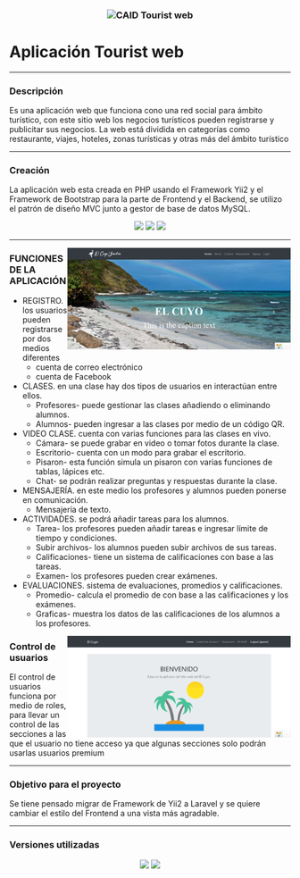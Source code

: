 <h3 align="center">
  <img src="" alt="CAID Tourist web" width="200">
</h3>

# Aplicación Tourist web

<hr/>

### Descripción 

Es una aplicación web que funciona cono una red social para ámbito turístico, con este sitio web los negocios turísticos pueden registrarse y publicitar sus negocios. La web está dividida en categorías como restaurante, viajes, hoteles, zonas turísticas y otras más del ámbito turístico

<hr/>

### Creación 

La aplicación web esta creada en PHP usando el Framework Yii2 y el Framework de Bootstrap para la parte de Frontend y el Backend, se utilizo el patrón de diseño MVC junto a gestor de base de datos MySQL.

<div align="center">
  <img src="https://img.shields.io/badge/-Java-orange?style=flat&logo=java&logoColor=white"> 
  <img src="https://img.shields.io/badge/-Android-green?style=flat&logo=Android&logoColor=white">
  <img src="https://img.shields.io/badge/-Firebase-yellow?style=flat&logo=Firebase&logoColor=white">
</div>

<hr/>
  
  <img  align='right' src="https://github.com/JACKZON-DEVELOPER/Tourist-web-system/blob/master/Screenshot%202021-06-03%20at%2017-03-24%20El%20Cuyo.png" alt="Pantalla Sietema WEb" width="400">

### FUNCIONES DE LA APLICACIÓN

* REGISTRO. los usuarios pueden registrarse por dos medios diferentes 
  - cuenta de correo electrónico
  - cuenta de Facebook
* CLASES. en una clase hay dos tipos de usuarios en interactúan entre ellos. 
  - Profesores- puede gestionar las clases añadiendo o eliminando alumnos.
  - Alumnos- pueden ingresar a las clases por medio de un código QR.
* VIDEO CLASE. cuenta con varias funciones para las clases en vivo.
  - Cámara- se puede grabar en video o tomar fotos durante la clase.
  - Escritorio- cuenta con un modo para grabar el escritorio.
  - Pisaron- esta función simula un pisaron con varias funciones de tablas, lápices etc.
  - Chat- se podrán realizar preguntas y respuestas durante la clase. 
* MENSAJERÍA. en este medio los profesores y alumnos pueden ponerse en comunicación. 
  - Mensajería de texto.
* ACTIVIDADES. se podrá añadir tareas para los alumnos. 
  - Tarea- los profesores pueden añadir tareas e ingresar límite de tiempo y condiciones.
  - Subir archivos- los alumnos pueden subir archivos de sus tareas.
  - Calificaciones- tiene un sistema de calificaciones con base a las tareas.
  - Examen- los profesores pueden crear exámenes.
* EVALUACIONES. sistema de evaluaciones, promedios y calificaciones.
  - Promedio- calcula el promedio de con base a las calificaciones y los exámenes.
  - Graficas- muestra los datos de las calificaciones de los alumnos a los profesores.


 <img  align='right' src="https://github.com/JACKZON-DEVELOPER/Tourist-web-system/blob/master/Screenshot%202021-06-03%20at%2017-15-53%20My%20Yii%20Application.png" alt="Pantalla Sietema WEb" width="400">


### Control de usuarios 

El control de usuarios funciona por medio de roles, para llevar un control de las secciones a las que el usuario no tiene acceso ya que algunas secciones solo podrán usarlas usuarios premium


<hr/>

### Objetivo para el proyecto

Se tiene pensado migrar de Framework de Yii2 a Laravel y se quiere cambiar el estilo del Frontend a una vista más agradable.

<hr/>

### Versiones utilizadas 

<div align="center">
  <img src="https://img.shields.io/badge/Java-jdk%201.8-blue?style=flat&logo=Java">    
  <img src="https://img.shields.io/badge/Android-%20api%2028-blue?style=flat&logo=Android"> 
</div>

